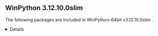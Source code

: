 ## WinPython 3.12.10.0slim

The following packages are included in WinPython-64bit v3.12.10.0slim .

<details>

### Tools

Name | Version | Description
-----|---------|------------
[Pandoc](https://pandoc.org) | 3.1.9 | an universal document converter

### Python packages

Name | Version | Description
-----|---------|------------
[Python](http://www.python.org/) | 3.12.10 | Python programming language with standard library
[absl-py](https://pypi.org/project/absl-py) | 2.0.0 | 
[adbc-driver-manager](https://pypi.org/project/adbc-driver-manager) | 1.3.0 | 
[aiofiles](https://pypi.org/project/aiofiles) | 23.2.1 | 
[aiohappyeyeballs](https://pypi.org/project/aiohappyeyeballs) | 2.4.4 | 
[aiohttp](https://pypi.org/project/aiohttp) | 3.11.11 | 
[aiosignal](https://pypi.org/project/aiosignal) | 1.3.1 | 
[aiosqlite](https://pypi.org/project/aiosqlite) | 0.20.0 | 
[alabaster](https://pypi.org/project/alabaster) | 0.7.16 | 
[alembic](https://pypi.org/project/alembic) | 1.15.1 | 
[altair](https://pypi.org/project/altair) | 5.5.0 | 
[aniso8601](https://pypi.org/project/aniso8601) | 9.0.1 | 
[annotated-types](https://pypi.org/project/annotated-types) | 0.6.0 | 
[ansicolors](https://pypi.org/project/ansicolors) | 1.1.8 | 
[anthropic](https://pypi.org/project/anthropic) | 0.49.0 | 
[anyio](https://pypi.org/project/anyio) | 4.8.0 | 
[anywidget](https://pypi.org/project/anywidget) | 0.9.12 | 
[appdirs](https://pypi.org/project/appdirs) | 1.4.4 | 
[argon2-cffi](https://pypi.org/project/argon2-cffi) | 23.1.0 | 
[argon2-cffi-bindings](https://pypi.org/project/argon2-cffi-bindings) | 21.2.0 | 
[array-api-compat](https://pypi.org/project/array-api-compat) | 1.11.1 | 
[arrow](https://pypi.org/project/arrow) | 1.3.0 | 
[asgi-csrf](https://pypi.org/project/asgi-csrf) | 0.9 | 
[asgiref](https://pypi.org/project/asgiref) | 3.8.1 | 
[asn1crypto](https://pypi.org/project/asn1crypto) | 1.5.1 | 
[asteval](https://pypi.org/project/asteval) | 0.9.31 | 
[astroid](https://pypi.org/project/astroid) | 3.1.0 | 
[astropy](https://pypi.org/project/astropy) | 6.1.6 | 
[astropy-iers-data](https://pypi.org/project/astropy-iers-data) | 0.2024.12.23.0.33.24 | 
[asttokens](https://pypi.org/project/asttokens) | 2.4.1 | 
[async-lru](https://pypi.org/project/async-lru) | 2.0.4 | 
[asyncssh](https://pypi.org/project/asyncssh) | 2.20.0 | 
[atomicwrites](https://pypi.org/project/atomicwrites) | 1.4.0 | 
[attrs](https://pypi.org/project/attrs) | 23.2.0 | 
[autopep8](https://pypi.org/project/autopep8) | 2.0.4 | 
[azure-core](https://pypi.org/project/azure-core) | 1.32.0 | 
[azure-cosmos](https://pypi.org/project/azure-cosmos) | 4.9.0 | 
[azure-identity](https://pypi.org/project/azure-identity) | 1.21.0 | 
[babel](https://pypi.org/project/babel) | 2.16.0 | 
[baresql](https://pypi.org/project/baresql) | 1.0.0 | 
[beautifulsoup4](https://pypi.org/project/beautifulsoup4) | 4.12.2 | 
[binaryornot](https://pypi.org/project/binaryornot) | 0.4.4 | 
[black](https://pypi.org/project/black) | 25.1.0 | 
[bleach](https://pypi.org/project/bleach) | 6.1.0 | 
[blinker](https://pypi.org/project/blinker) | 1.9.0 | 
[bokeh](https://pypi.org/project/bokeh) | 3.7.2 | 
[branca](https://pypi.org/project/branca) | 0.8.0 | 
[brotli](https://pypi.org/project/brotli) | 1.1.0 | 
[build](https://pypi.org/project/build) | 1.2.2.post1 | 
[cachetools](https://pypi.org/project/cachetools) | 5.5.2 | 
[certifi](https://pypi.org/project/certifi) | 2025.1.31 | 
[cffi](https://pypi.org/project/cffi) | 1.17.1 | 
[chardet](https://pypi.org/project/chardet) | 5.2.0 | 
[charset-normalizer](https://pypi.org/project/charset-normalizer) | 3.4.0 | 
[clarabel](https://pypi.org/project/clarabel) | 0.10.0 | 
[click](https://pypi.org/project/click) | 8.1.8 | 
[click-default-group](https://pypi.org/project/click-default-group) | 1.2.4 | 
[cloudpickle](https://pypi.org/project/cloudpickle) | 3.1.1 | 
[cohere](https://pypi.org/project/cohere) | 5.13.12 | 
[colorama](https://pypi.org/project/colorama) | 0.4.6 | 
[colorcet](https://pypi.org/project/colorcet) | 3.1.0 | 
[colorlog](https://pypi.org/project/colorlog) | 6.8.2 | 
[comm](https://pypi.org/project/comm) | 0.2.2 | 
[contourpy](https://pypi.org/project/contourpy) | 1.3.1 | 
[cookiecutter](https://pypi.org/project/cookiecutter) | 2.6.0 | 
[cryptography](https://pypi.org/project/cryptography) | 44.0.0 | 
[cvxopt](https://pypi.org/project/cvxopt) | 1.3.2 | 
[cvxpy](https://pypi.org/project/cvxpy) | 1.6.4 | 
[cycler](https://pypi.org/project/cycler) | 0.12.1 | 
[cython](https://pypi.org/project/cython) | 3.0.12 | 
[cytoolz](https://pypi.org/project/cytoolz) | 1.0.1 | 
[dask](https://pypi.org/project/dask) | 2025.3.0 | 
[datasette](https://pypi.org/project/datasette) | 0.65.1 | 
[datasette-graphql](https://pypi.org/project/datasette-graphql) | 2.2 | 
[datashader](https://pypi.org/project/datashader) | 0.17.0 | 
[deap](https://pypi.org/project/deap) | 1.4.2 | 
[debugpy](https://pypi.org/project/debugpy) | 1.8.0 | 
[decorator](https://pypi.org/project/decorator) | 5.1.1 | 
[defusedxml](https://pypi.org/project/defusedxml) | 0.7.1 | 
[deprecated](https://pypi.org/project/deprecated) | 1.2.14 | 
[diff-match-patch](https://pypi.org/project/diff-match-patch) | 20241021 | 
[dill](https://pypi.org/project/dill) | 0.3.9 | 
[distributed](https://pypi.org/project/distributed) | 2025.3.0 | 
[distro](https://pypi.org/project/distro) | 1.8.0 | 
[django](https://pypi.org/project/django) | 5.0.7 | 
[dnspython](https://pypi.org/project/dnspython) | 2.6.1 | 
[docstring-to-markdown](https://pypi.org/project/docstring-to-markdown) | 0.15 | 
[docutils](https://pypi.org/project/docutils) | 0.21.2 | 
[duckdb](https://pypi.org/project/duckdb) | 1.2.2 | 
[entrypoints](https://pypi.org/project/entrypoints) | 0.4 | 
[et-xmlfile](https://pypi.org/project/et-xmlfile) | 1.1.0 | 
[eval-type-backport](https://pypi.org/project/eval-type-backport) | 0.2.2 | 
[executing](https://pypi.org/project/executing) | 2.0.1 | 
[faker](https://pypi.org/project/faker) | 36.1.1 | 
[fast-histogram](https://pypi.org/project/fast-histogram) | 0.14 | 
[fastapi](https://pypi.org/project/fastapi) | 0.115.8 | 
[fastavro](https://pypi.org/project/fastavro) | 1.10.0 | 
[fastjsonschema](https://pypi.org/project/fastjsonschema) | 2.18.0 | 
[filelock](https://pypi.org/project/filelock) | 3.17.0 | 
[flake8](https://pypi.org/project/flake8) | 7.1.1 | 
[flask](https://pypi.org/project/flask) | 3.1.0 | 
[flexcache](https://pypi.org/project/flexcache) | 0.3 | 
[flexparser](https://pypi.org/project/flexparser) | 0.4 | 
[flit](https://pypi.org/project/flit) | 3.10.1 | 
[flit-core](https://pypi.org/project/flit-core) | 3.10.1 | 
[folium](https://pypi.org/project/folium) | 0.19.5 | 
[fonttools](https://pypi.org/project/fonttools) | 4.55.3 | 
[fqdn](https://pypi.org/project/fqdn) | 1.5.1 | 
[frozenlist](https://pypi.org/project/frozenlist) | 1.5.0 | 
[fsspec](https://pypi.org/project/fsspec) | 2024.6.1 | 
[fuzzywuzzy](https://pypi.org/project/fuzzywuzzy) | 0.18.0 | 
[geographiclib](https://pypi.org/project/geographiclib) | 2.0 | 
[geopandas](https://pypi.org/project/geopandas) | 1.0.1 | 
[geopy](https://pypi.org/project/geopy) | 2.4.1 | 
[gitdb](https://pypi.org/project/gitdb) | 4.0.10 | 
[gitpython](https://pypi.org/project/gitpython) | 3.1.32 | 
[google-auth](https://pypi.org/project/google-auth) | 2.37.0 | 
[graphene](https://pypi.org/project/graphene) | 3.3 | 
[graphql-core](https://pypi.org/project/graphql-core) | 3.2.3 | 
[graphql-relay](https://pypi.org/project/graphql-relay) | 3.2.0 | 
[greenlet](https://pypi.org/project/greenlet) | 3.1.1 | 
[griffe](https://pypi.org/project/griffe) | 1.5.5 | 
[groq](https://pypi.org/project/groq) | 0.13.1 | 
[guidata](https://pypi.org/project/guidata) | 3.7.1 | 
[h11](https://pypi.org/project/h11) | 0.14.0 | 
[h2](https://pypi.org/project/h2) | 4.1.0 | 
[h5py](https://pypi.org/project/h5py) | 3.12.1 | 
[hatchling](https://pypi.org/project/hatchling) | 1.27.0 | 
[holoviews](https://pypi.org/project/holoviews) | 1.20.2 | 
[hpack](https://pypi.org/project/hpack) | 4.1.0 | 
[html5lib](https://pypi.org/project/html5lib) | 1.1 | 
[httpcore](https://pypi.org/project/httpcore) | 1.0.5 | 
[httpie](https://pypi.org/project/httpie) | 3.2.4 | 
[httpx](https://pypi.org/project/httpx) | 0.27.2 | 
[httpx-sse](https://pypi.org/project/httpx-sse) | 0.4.0 | 
[huggingface-hub](https://pypi.org/project/huggingface-hub) | 0.29.3 | 
[hupper](https://pypi.org/project/hupper) | 1.12 | 
[hvplot](https://pypi.org/project/hvplot) | 0.11.2 | 
[hypercorn](https://pypi.org/project/hypercorn) | 0.17.3 | 
[hyperframe](https://pypi.org/project/hyperframe) | 6.1.0 | 
[hypothesis](https://pypi.org/project/hypothesis) | 6.130.4 | 
[id](https://pypi.org/project/id) | 1.5.0 | 
[idna](https://pypi.org/project/idna) | 3.10 | 
[imageio](https://pypi.org/project/imageio) | 2.37.0 | 
[imagesize](https://pypi.org/project/imagesize) | 1.4.1 | 
[imbalanced-learn](https://pypi.org/project/imbalanced-learn) | 0.13.0 | 
[importlib-metadata](https://pypi.org/project/importlib-metadata) | 8.6.1 | 
[inflection](https://pypi.org/project/inflection) | 0.5.1 | 
[iniconfig](https://pypi.org/project/iniconfig) | 2.0.0 | 
[intervaltree](https://pypi.org/project/intervaltree) | 3.0.2 | 
[ipycanvas](https://pypi.org/project/ipycanvas) | 0.13.3 | 
[ipykernel](https://pypi.org/project/ipykernel) | 6.29.5 | 
[ipyleaflet](https://pypi.org/project/ipyleaflet) | 0.19.2 | 
[ipympl](https://pypi.org/project/ipympl) | 0.9.7 | 
[ipython](https://pypi.org/project/ipython) | 8.34.0 | 
[ipython-genutils](https://pypi.org/project/ipython-genutils) | 0.2.0 | 
[ipython-sql](https://pypi.org/project/ipython-sql) | 0.5.0 | 
[ipywidgets](https://pypi.org/project/ipywidgets) | 8.1.6 | 
[isoduration](https://pypi.org/project/isoduration) | 20.11.0 | 
[isort](https://pypi.org/project/isort) | 5.13.2 | 
[itsdangerous](https://pypi.org/project/itsdangerous) | 2.2.0 | 
[janus](https://pypi.org/project/janus) | 2.0.0 | 
[jaraco-classes](https://pypi.org/project/jaraco-classes) | 3.4.0 | 
[jaraco-context](https://pypi.org/project/jaraco-context) | 6.0.1 | 
[jaraco-functools](https://pypi.org/project/jaraco-functools) | 4.1.0 | 
[jedi](https://pypi.org/project/jedi) | 0.19.2 | 
[jellyfish](https://pypi.org/project/jellyfish) | 1.1.3 | 
[jinja2](https://pypi.org/project/jinja2) | 3.1.2 | 
[jiter](https://pypi.org/project/jiter) | 0.8.2 | 
[joblib](https://pypi.org/project/joblib) | 1.4.2 | 
[json5](https://pypi.org/project/json5) | 0.9.14 | 
[jsonpatch](https://pypi.org/project/jsonpatch) | 1.33 | 
[jsonpath-python](https://pypi.org/project/jsonpath-python) | 1.0.6 | 
[jsonpointer](https://pypi.org/project/jsonpointer) | 2.4 | 
[jsonschema](https://pypi.org/project/jsonschema) | 4.19.2 | 
[jsonschema-specifications](https://pypi.org/project/jsonschema-specifications) | 2023.12.1 | 
[julia](https://pypi.org/project/julia) | 0.6.2 | 
[jupyter](https://pypi.org/project/jupyter) | 1.1.1 | 
[jupyter-bokeh](https://pypi.org/project/jupyter-bokeh) | 4.0.5 | 
[jupyter-client](https://pypi.org/project/jupyter-client) | 8.6.3 | 
[jupyter-console](https://pypi.org/project/jupyter-console) | 6.6.3 | 
[jupyter-core](https://pypi.org/project/jupyter-core) | 5.7.2 | 
[jupyter-events](https://pypi.org/project/jupyter-events) | 0.12.0 | 
[jupyter-leaflet](https://pypi.org/project/jupyter-leaflet) | 0.19.2 | 
[jupyter-lsp](https://pypi.org/project/jupyter-lsp) | 2.2.5 | 
[jupyter-server](https://pypi.org/project/jupyter-server) | 2.14.2 | 
[jupyter-server-terminals](https://pypi.org/project/jupyter-server-terminals) | 0.5.3 | 
[jupyterlab](https://pypi.org/project/jupyterlab) | 4.4.1 | 
[jupyterlab-pygments](https://pypi.org/project/jupyterlab-pygments) | 0.3.0 | 
[jupyterlab-server](https://pypi.org/project/jupyterlab-server) | 2.27.3 | 
[jupyterlab-widgets](https://pypi.org/project/jupyterlab-widgets) | 3.0.14 | 
[keras](https://pypi.org/project/keras) | 3.9.2 | 
[keyring](https://pypi.org/project/keyring) | 25.6.0 | 
[kiwisolver](https://pypi.org/project/kiwisolver) | 1.4.8 | 
[langchain](https://pypi.org/project/langchain) | 0.3.23 | 
[langchain-core](https://pypi.org/project/langchain-core) | 0.3.51 | 
[langchain-text-splitters](https://pypi.org/project/langchain-text-splitters) | 0.3.8 | 
[langsmith](https://pypi.org/project/langsmith) | 0.3.24 | 
[lazy-loader](https://pypi.org/project/lazy-loader) | 0.4 | 
[linkify-it-py](https://pypi.org/project/linkify-it-py) | 2.0.2 | 
[llvmlite](https://pypi.org/project/llvmlite) | 0.44.0 | 
[lmfit](https://pypi.org/project/lmfit) | 1.3.1 | 
[locket](https://pypi.org/project/locket) | 1.0.0 | 
[logfire-api](https://pypi.org/project/logfire-api) | 3.5.3 | 
[lxml](https://pypi.org/project/lxml) | 5.3.0 | 
[mako](https://pypi.org/project/mako) | 1.3.5 | 
[markdown](https://pypi.org/project/markdown) | 3.7 | 
[markdown-it-py](https://pypi.org/project/markdown-it-py) | 2.2.0 | 
[markupsafe](https://pypi.org/project/markupsafe) | 3.0.2 | 
[matplotlib](https://pypi.org/project/matplotlib) | 3.10.1 | 
[matplotlib-inline](https://pypi.org/project/matplotlib-inline) | 0.1.7 | 
[maturin](https://pypi.org/project/maturin) | 1.8.1 | 
[mccabe](https://pypi.org/project/mccabe) | 0.7.0 | 
[mdit-py-plugins](https://pypi.org/project/mdit-py-plugins) | 0.3.5 | 
[mdurl](https://pypi.org/project/mdurl) | 0.1.2 | 
[mercantile](https://pypi.org/project/mercantile) | 1.2.1 | 
[mergedeep](https://pypi.org/project/mergedeep) | 1.3.4 | 
[missingno](https://pypi.org/project/missingno) | 0.5.1 | 
[mistralai](https://pypi.org/project/mistralai) | 1.2.5 | 
[mistune](https://pypi.org/project/mistune) | 2.0.5 | 
[mizani](https://pypi.org/project/mizani) | 0.11.4 | 
[ml-dtypes](https://pypi.org/project/ml-dtypes) | 0.5.0 | 
[mlxtend](https://pypi.org/project/mlxtend) | 0.23.3 | 
[more-itertools](https://pypi.org/project/more-itertools) | 10.2.0 | 
[mpl-scatter-density](https://pypi.org/project/mpl-scatter-density) | 0.7 | 
[mpld3](https://pypi.org/project/mpld3) | 0.5.8 | 
[mpmath](https://pypi.org/project/mpmath) | 1.3.0 | 
[msal](https://pypi.org/project/msal) | 1.30.0 | 
[msal-extensions](https://pypi.org/project/msal-extensions) | 1.2.0 | 
[msgpack](https://pypi.org/project/msgpack) | 1.1.0 | 
[multidict](https://pypi.org/project/multidict) | 6.1.0 | 
[multipledispatch](https://pypi.org/project/multipledispatch) | 1.0.0 | 
[mypy](https://pypi.org/project/mypy) | 1.15.0 | 
[mypy-extensions](https://pypi.org/project/mypy-extensions) | 1.0.0 | 
[mysql-connector-python](https://pypi.org/project/mysql-connector-python) | 9.2.0 | 
[namex](https://pypi.org/project/namex) | 0.0.8 | 
[narwhals](https://pypi.org/project/narwhals) | 1.30.0 | 
[nbclient](https://pypi.org/project/nbclient) | 0.10.0 | 
[nbconvert](https://pypi.org/project/nbconvert) | 7.16.1 | 
[nbformat](https://pypi.org/project/nbformat) | 5.10.4 | 
[nest-asyncio](https://pypi.org/project/nest-asyncio) | 1.6.0 | 
[networkx](https://pypi.org/project/networkx) | 3.4.2 | 
[nh3](https://pypi.org/project/nh3) | 0.2.18 | 
[nltk](https://pypi.org/project/nltk) | 3.9.1 | 
[notebook](https://pypi.org/project/notebook) | 7.4.0 | 
[notebook-shim](https://pypi.org/project/notebook-shim) | 0.2.4 | 
[numba](https://pypi.org/project/numba) | 0.61.2 | 
[numpy](https://pypi.org/project/numpy) | 2.2.4 | 
[numpydoc](https://pypi.org/project/numpydoc) | 1.6.0 | 
[openai](https://pypi.org/project/openai) | 1.72.0 | 
[opencv-python](https://pypi.org/project/opencv-python) | 4.11.0.86 | 
[openpyxl](https://pypi.org/project/openpyxl) | 3.1.2 | 
[optree](https://pypi.org/project/optree) | 0.14.0 | 
[optuna](https://pypi.org/project/optuna) | 3.6.1 | 
[orjson](https://pypi.org/project/orjson) | 3.10.12 | 
[osqp](https://pypi.org/project/osqp) | 0.6.7.post3 | 
[outcome](https://pypi.org/project/outcome) | 1.3.0.post0 | 
[overrides](https://pypi.org/project/overrides) | 7.7.0 | 
[packaging](https://pypi.org/project/packaging) | 24.2 | 
[pandas](https://pypi.org/project/pandas) | 2.2.3 | 
[pandocfilters](https://pypi.org/project/pandocfilters) | 1.5.0 | 
[panel](https://pypi.org/project/panel) | 1.6.2 | 
[papermill](https://pypi.org/project/papermill) | 2.6.0 | 
[param](https://pypi.org/project/param) | 2.2.0 | 
[parso](https://pypi.org/project/parso) | 0.8.4 | 
[partd](https://pypi.org/project/partd) | 1.4.0 | 
[pathspec](https://pypi.org/project/pathspec) | 0.11.0 | 
[patsy](https://pypi.org/project/patsy) | 0.5.6 | 
[pep8](https://pypi.org/project/pep8) | 1.7.1 | 
[pexpect](https://pypi.org/project/pexpect) | 4.8.0 | 
[pg8000](https://pypi.org/project/pg8000) | 1.23.0 | 
[pickleshare](https://pypi.org/project/pickleshare) | 0.7.5 | 
[pillow](https://pypi.org/project/pillow) | 11.1.0 | 
[pip](https://pypi.org/project/pip) | 25.0.1 | 
[platformdirs](https://pypi.org/project/platformdirs) | 4.3.6 | 
[plotly](https://pypi.org/project/plotly) | 6.0.1 | 
[plotnine](https://pypi.org/project/plotnine) | 0.13.6 | 
[plotpy](https://pypi.org/project/plotpy) | 2.7.2 | 
[pluggy](https://pypi.org/project/pluggy) | 1.5.0 | 
[ply](https://pypi.org/project/ply) | 3.11 | 
[polars](https://pypi.org/project/polars) | 1.27.1 | 
[portalocker](https://pypi.org/project/portalocker) | 2.7.0 | 
[prettytable](https://pypi.org/project/prettytable) | 3.3.0 | 
[prince](https://pypi.org/project/prince) | 0.15.0 | 
[priority](https://pypi.org/project/priority) | 2.0.0 | 
[prometheus-client](https://pypi.org/project/prometheus-client) | 0.21.1 | 
[prompt-toolkit](https://pypi.org/project/prompt-toolkit) | 3.0.50 | 
[propcache](https://pypi.org/project/propcache) | 0.2.1 | 
[protobuf](https://pypi.org/project/protobuf) | 5.27.3 | 
[psutil](https://pypi.org/project/psutil) | 5.9.8 | 
[psygnal](https://pypi.org/project/psygnal) | 0.11.1 | 
[ptpython](https://pypi.org/project/ptpython) | 3.0.29 | 
[ptyprocess](https://pypi.org/project/ptyprocess) | 0.7.0 | 
[pure-eval](https://pypi.org/project/pure-eval) | 0.2.2 | 
[pyarrow](https://pypi.org/project/pyarrow) | 19.0.1 | 
[pyasn1](https://pypi.org/project/pyasn1) | 0.6.1 | 
[pyasn1-modules](https://pypi.org/project/pyasn1-modules) | 0.4.1 | 
[pybind11](https://pypi.org/project/pybind11) | 2.13.6 | 
[pycodestyle](https://pypi.org/project/pycodestyle) | 2.12.0 | 
[pycparser](https://pypi.org/project/pycparser) | 2.22 | 
[pyct](https://pypi.org/project/pyct) | 0.5.0 | 
[pydantic](https://pypi.org/project/pydantic) | 2.10.6 | 
[pydantic-ai](https://pypi.org/project/pydantic-ai) | 0.0.24 | 
[pydantic-ai-slim](https://pypi.org/project/pydantic-ai-slim) | 0.0.24 | 
[pydantic-core](https://pypi.org/project/pydantic-core) | 2.27.2 | 
[pydantic-graph](https://pypi.org/project/pydantic-graph) | 0.0.24 | 
[pydeck](https://pypi.org/project/pydeck) | 0.9.1 | 
[pydocstyle](https://pypi.org/project/pydocstyle) | 6.3.0 | 
[pydub](https://pypi.org/project/pydub) | 0.25.1 | 
[pyerfa](https://pypi.org/project/pyerfa) | 2.0.1.4 | 
[pyflakes](https://pypi.org/project/pyflakes) | 3.2.0 | 
[pygithub](https://pypi.org/project/pygithub) | 2.6.1 | 
[pygments](https://pypi.org/project/pygments) | 2.19.1 | 
[pyjwt](https://pypi.org/project/pyjwt) | 2.10.1 | 
[pylint](https://pypi.org/project/pylint) | 3.1.0 | 
[pylint-venv](https://pypi.org/project/pylint-venv) | 3.0.3 | 
[pyls-spyder](https://pypi.org/project/pyls-spyder) | 0.4.0 | 
[pymongo](https://pypi.org/project/pymongo) | 4.10.1 | 
[pympler](https://pypi.org/project/pympler) | 1.1 | 
[pynacl](https://pypi.org/project/pynacl) | 1.5.0 | 
[pynndescent](https://pypi.org/project/pynndescent) | 0.5.12 | 
[pyodbc](https://pypi.org/project/pyodbc) | 5.2.0 | 
[pyogrio](https://pypi.org/project/pyogrio) | 0.10.0 | 
[pyomo](https://pypi.org/project/pyomo) | 6.9.1 | 
[pypandoc](https://pypi.org/project/pypandoc) | 1.15 | 
[pyparsing](https://pypi.org/project/pyparsing) | 3.2.1 | 
[pypdf](https://pypi.org/project/pypdf) | 5.1.0 | 
[pyproj](https://pypi.org/project/pyproj) | 3.7.0 | 
[pyproject-hooks](https://pypi.org/project/pyproject-hooks) | 1.1.0 | 
[pyqt5](https://pypi.org/project/pyqt5) | 5.15.10 | 
[pyqt5-qt5](https://pypi.org/project/pyqt5-qt5) | 5.15.2 | 
[pyqt5-sip](https://pypi.org/project/pyqt5-sip) | 12.16.1 | 
[pyqtgraph](https://pypi.org/project/pyqtgraph) | 0.13.7 | 
[pyqtwebengine](https://pypi.org/project/pyqtwebengine) | 5.15.6 | 
[pyqtwebengine-qt5](https://pypi.org/project/pyqtwebengine-qt5) | 5.15.2 | 
[pyserial](https://pypi.org/project/pyserial) | 3.5 | 
[pysocks](https://pypi.org/project/pysocks) | 1.7.1 | 
[pyspnego](https://pypi.org/project/pyspnego) | 0.11.2 | 
[pytest](https://pypi.org/project/pytest) | 8.3.4 | 
[python-barcode](https://pypi.org/project/python-barcode) | 0.15.1 | 
[python-dateutil](https://pypi.org/project/python-dateutil) | 2.8.2 | 
[python-dotenv](https://pypi.org/project/python-dotenv) | 1.0.1 | 
[python-json-logger](https://pypi.org/project/python-json-logger) | 2.0.7 | 
[python-lsp-black](https://pypi.org/project/python-lsp-black) | 2.0.0 | 
[python-lsp-jsonrpc](https://pypi.org/project/python-lsp-jsonrpc) | 1.1.2 | 
[python-lsp-server](https://pypi.org/project/python-lsp-server) | 1.12.0 | 
[python-multipart](https://pypi.org/project/python-multipart) | 0.0.9 | 
[python-slugify](https://pypi.org/project/python-slugify) | 8.0.4 | 
[pythonqwt](https://pypi.org/project/pythonqwt) | 0.14.4 | 
[pytoolconfig](https://pypi.org/project/pytoolconfig) | 1.3.1 | 
[pytz](https://pypi.org/project/pytz) | 2024.2 | 
[pyuca](https://pypi.org/project/pyuca) | 1.2 | 
[pyusb](https://pypi.org/project/pyusb) | 1.3.1 | 
[pyviz-comms](https://pypi.org/project/pyviz-comms) | 3.0.3 | 
[pywavelets](https://pypi.org/project/pywavelets) | 1.8.0 | 
[pywin32](https://pypi.org/project/pywin32) | 308 | 
[pywin32-ctypes](https://pypi.org/project/pywin32-ctypes) | 0.2.2 | 
[pywinpty](https://pypi.org/project/pywinpty) | 2.0.14 | 
[pyyaml](https://pypi.org/project/pyyaml) | 6.0.2 | 
[pyzmq](https://pypi.org/project/pyzmq) | 26.2.1 | 
[qdarkstyle](https://pypi.org/project/qdarkstyle) | 3.2.3 | 
[qdldl](https://pypi.org/project/qdldl) | 0.1.7.post5 | 
[qrcode](https://pypi.org/project/qrcode) | 8.0 | 
[qstylizer](https://pypi.org/project/qstylizer) | 0.2.2 | 
[qtawesome](https://pypi.org/project/qtawesome) | 1.4.0 | 
[qtconsole](https://pypi.org/project/qtconsole) | 5.6.1 | 
[qtpy](https://pypi.org/project/qtpy) | 2.4.1 | 
[quantecon](https://pypi.org/project/quantecon) | 0.7.2 | 
[quart](https://pypi.org/project/quart) | 0.20.0 | 
[rapidfuzz](https://pypi.org/project/rapidfuzz) | 3.9.6 | 
[readme-renderer](https://pypi.org/project/readme-renderer) | 44.0 | 
[redis](https://pypi.org/project/redis) | 5.0.8 | 
[referencing](https://pypi.org/project/referencing) | 0.35.1 | 
[regex](https://pypi.org/project/regex) | 2024.11.6 | 
[reportlab](https://pypi.org/project/reportlab) | 4.2.5 | 
[requests](https://pypi.org/project/requests) | 2.32.3 | 
[requests-ntlm](https://pypi.org/project/requests-ntlm) | 1.3.0 | 
[requests-toolbelt](https://pypi.org/project/requests-toolbelt) | 1.0.0 | 
[rfc3339-validator](https://pypi.org/project/rfc3339-validator) | 0.1.4 | 
[rfc3986](https://pypi.org/project/rfc3986) | 2.0.0 | 
[rfc3986-validator](https://pypi.org/project/rfc3986-validator) | 0.1.1 | 
[rich](https://pypi.org/project/rich) | 13.9.4 | 
[rope](https://pypi.org/project/rope) | 1.12.0 | 
[rpds-py](https://pypi.org/project/rpds-py) | 0.22.3 | 
[rsa](https://pypi.org/project/rsa) | 4.7.2 | 
[rtree](https://pypi.org/project/rtree) | 1.3.0 | 
[rx](https://pypi.org/project/rx) | 3.2.0 | 
[scikit-image](https://pypi.org/project/scikit-image) | 0.25.2 | 
[scikit-learn](https://pypi.org/project/scikit-learn) | 1.6.1 | 
[scipy](https://pypi.org/project/scipy) | 1.15.2 | 
[scramp](https://pypi.org/project/scramp) | 1.4.5 | 
[scs](https://pypi.org/project/scs) | 3.2.7.post2 | 
[seaborn](https://pypi.org/project/seaborn) | 0.13.2 | 
[send2trash](https://pypi.org/project/send2trash) | 1.8.3 | 
[setuptools](https://pypi.org/project/setuptools) | 75.8.2 | 
[shapely](https://pypi.org/project/shapely) | 2.0.6 | 
[shellingham](https://pypi.org/project/shellingham) | 1.5.4 | 
[simplejson](https://pypi.org/project/simplejson) | 3.19.3 | 
[simpy](https://pypi.org/project/simpy) | 4.1.1 | 
[six](https://pypi.org/project/six) | 1.16.0 | 
[sklearn-compat](https://pypi.org/project/sklearn-compat) | 0.1.3 | 
[skrub](https://pypi.org/project/skrub) | 0.5.1 | 
[smmap](https://pypi.org/project/smmap) | 5.0.0 | 
[sniffio](https://pypi.org/project/sniffio) | 1.3.0 | 
[snowballstemmer](https://pypi.org/project/snowballstemmer) | 2.2.0 | 
[sortedcontainers](https://pypi.org/project/sortedcontainers) | 2.4.0 | 
[sounddevice](https://pypi.org/project/sounddevice) | 0.5.1 | 
[soupsieve](https://pypi.org/project/soupsieve) | 2.6 | 
[sphinx](https://pypi.org/project/sphinx) | 7.3.7 | 
[sphinx-rtd-theme](https://pypi.org/project/sphinx-rtd-theme) | 3.0.2 | 
[sphinxcontrib-applehelp](https://pypi.org/project/sphinxcontrib-applehelp) | 2.0.0 | 
[sphinxcontrib-devhelp](https://pypi.org/project/sphinxcontrib-devhelp) | 2.0.0 | 
[sphinxcontrib-htmlhelp](https://pypi.org/project/sphinxcontrib-htmlhelp) | 2.1.0 | 
[sphinxcontrib-jquery](https://pypi.org/project/sphinxcontrib-jquery) | 4.1 | 
[sphinxcontrib-jsmath](https://pypi.org/project/sphinxcontrib-jsmath) | 1.0.1 | 
[sphinxcontrib-qthelp](https://pypi.org/project/sphinxcontrib-qthelp) | 2.0.0 | 
[sphinxcontrib-serializinghtml](https://pypi.org/project/sphinxcontrib-serializinghtml) | 2.0.0 | 
[spyder](https://pypi.org/project/spyder) | 6.0.5 | 
[spyder-kernels](https://pypi.org/project/spyder-kernels) | 3.0.3 | 
[sqlalchemy](https://pypi.org/project/sqlalchemy) | 2.0.38 | 
[sqlite-bro](https://pypi.org/project/sqlite-bro) | 0.13.1 | 
[sqlite-fts4](https://pypi.org/project/sqlite-fts4) | 1.0.3 | 
[sqlite-utils](https://pypi.org/project/sqlite-utils) | 3.38 | 
[sqlparse](https://pypi.org/project/sqlparse) | 0.5.3 | 
[squarify](https://pypi.org/project/squarify) | 0.4.4 | 
[sspilib](https://pypi.org/project/sspilib) | 0.2.0 | 
[stack-data](https://pypi.org/project/stack-data) | 0.6.3 | 
[starlette](https://pypi.org/project/starlette) | 0.45.3 | 
[statsmodels](https://pypi.org/project/statsmodels) | 0.14.4 | 
[streamlit](https://pypi.org/project/streamlit) | 1.44.0 | 
[superqt](https://pypi.org/project/superqt) | 0.7.1 | 
[sv-ttk](https://pypi.org/project/sv-ttk) | 2.6.0 | 
[sympy](https://pypi.org/project/sympy) | 1.13.3 | 
[tabulate](https://pypi.org/project/tabulate) | 0.9.0 | 
[tblib](https://pypi.org/project/tblib) | 3.0.0 | 
[tenacity](https://pypi.org/project/tenacity) | 9.0.0 | 
[termcolor](https://pypi.org/project/termcolor) | 2.5.0 | 
[terminado](https://pypi.org/project/terminado) | 0.18.1 | 
[text-unidecode](https://pypi.org/project/text-unidecode) | 1.3 | 
[textdistance](https://pypi.org/project/textdistance) | 4.6.3 | 
[thefuzz](https://pypi.org/project/thefuzz) | 0.22.1 | 
[threadpoolctl](https://pypi.org/project/threadpoolctl) | 3.5.0 | 
[three-merge](https://pypi.org/project/three-merge) | 0.1.1 | 
[tifffile](https://pypi.org/project/tifffile) | 2025.1.10 | 
[tiktoken](https://pypi.org/project/tiktoken) | 0.8.0 | 
[tinycss2](https://pypi.org/project/tinycss2) | 1.4.0 | 
[tokenizers](https://pypi.org/project/tokenizers) | 0.21.0 | 
[toml](https://pypi.org/project/toml) | 0.10.2 | 
[tomli](https://pypi.org/project/tomli) | 2.2.1 | 
[tomli-w](https://pypi.org/project/tomli-w) | 1.2.0 | 
[tomlkit](https://pypi.org/project/tomlkit) | 0.13.2 | 
[toolz](https://pypi.org/project/toolz) | 1.0.0 | 
[tornado](https://pypi.org/project/tornado) | 6.4.2 | 
[tqdm](https://pypi.org/project/tqdm) | 4.66.4 | 
[traitlets](https://pypi.org/project/traitlets) | 5.14.1 | 
[traittypes](https://pypi.org/project/traittypes) | 0.2.1 | 
[trio](https://pypi.org/project/trio) | 0.29.0 | 
[trove-classifiers](https://pypi.org/project/trove-classifiers) | 2024.10.21.16 | 
[twine](https://pypi.org/project/twine) | 6.1.0 | 
[typer](https://pypi.org/project/typer) | 0.15.2 | 
[types-python-dateutil](https://pypi.org/project/types-python-dateutil) | 2.9.0.20240316 | 
[types-requests](https://pypi.org/project/types-requests) | 2.32.0.20241016 | 
[typing-extensions](https://pypi.org/project/typing-extensions) | 4.12.2 | 
[typing-inspect](https://pypi.org/project/typing-inspect) | 0.9.0 | 
[tzdata](https://pypi.org/project/tzdata) | 2024.1 | 
[tzlocal](https://pypi.org/project/tzlocal) | 5.2 | 
[uc-micro-py](https://pypi.org/project/uc-micro-py) | 1.0.1 | 
[ujson](https://pypi.org/project/ujson) | 5.10.0 | 
[umap-learn](https://pypi.org/project/umap-learn) | 0.5.6 | 
[uncertainties](https://pypi.org/project/uncertainties) | 3.2.2 | 
[uri-template](https://pypi.org/project/uri-template) | 1.3.0 | 
[urllib3](https://pypi.org/project/urllib3) | 2.2.3 | 
[uvicorn](https://pypi.org/project/uvicorn) | 0.34.0 | 
[vega-datasets](https://pypi.org/project/vega-datasets) | 0.9.0 | 
[waitress](https://pypi.org/project/waitress) | 3.0.0 | 
[watchdog](https://pypi.org/project/watchdog) | 6.0.0 | 
[wcwidth](https://pypi.org/project/wcwidth) | 0.2.13 | 
[webcolors](https://pypi.org/project/webcolors) | 24.11.1 | 
[webencodings](https://pypi.org/project/webencodings) | 0.5.1 | 
[websocket-client](https://pypi.org/project/websocket-client) | 1.8.0 | 
[werkzeug](https://pypi.org/project/werkzeug) | 3.1.3 | 
[whatthepatch](https://pypi.org/project/whatthepatch) | 1.0.7 | 
[wheel](https://pypi.org/project/wheel) | 0.45.1 | 
[widgetsnbextension](https://pypi.org/project/widgetsnbextension) | 4.0.14 | 
[winpython](https://pypi.org/project/winpython) | 15.3.20250425 | 
[wordcloud](https://pypi.org/project/wordcloud) | 1.9.4 | 
[wrapt](https://pypi.org/project/wrapt) | 1.16.0 | 
[wsproto](https://pypi.org/project/wsproto) | 1.2.0 | 
[xarray](https://pypi.org/project/xarray) | 2025.3.0 | 
[xlsxwriter](https://pypi.org/project/xlsxwriter) | 3.1.9 | 
[xyzservices](https://pypi.org/project/xyzservices) | 2023.10.1 | 
[yapf](https://pypi.org/project/yapf) | 0.40.1 | 
[yarl](https://pypi.org/project/yarl) | 1.18.3 | 
[yt-dlp](https://pypi.org/project/yt-dlp) | 2025.2.19 | 
[zict](https://pypi.org/project/zict) | 3.0.0 | 
[zipp](https://pypi.org/project/zipp) | 3.21.0 | 
[zstandard](https://pypi.org/project/zstandard) | 0.23.0 | 

</details>
